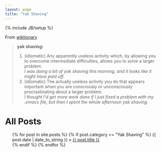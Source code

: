 ```yaml
---
layout: page
title: "Yak Shaving"
---
```

{% include JB/setup %}

From [wiktionary](http://en.wiktionary.org/wiki/yak_shaving)

><b>yak shaving:</b>
>
>1. (idiomatic) Any apparently useless activity which, by allowing you to overcome intermediate difficulties, allows you to solve a larger problem.<br>
>_I was doing a bit of yak shaving this morning, and it looks like it might have paid off._
>2. (idiomatic) The actually useless activity you do that appears important when you are consciously or unconsciously procrastinating about a larger problem.<br>
>_I thought I'd get more work done if I just fixed a problem with my .emacs file, but then I spent the whole afternoon yak shaving._

# All Posts
<ul class="posts">
  {% for post in site.posts %}
	{% if post.category == "Yak Shaving" %}
		<span>{{ post.date | date_to_string }}</span> &raquo; <a href="{{ BASE_PATH }}{{ post.url }}">{{ post.title }}</a><br>
	{% endif %}
  {% endfor %}
</ul>
